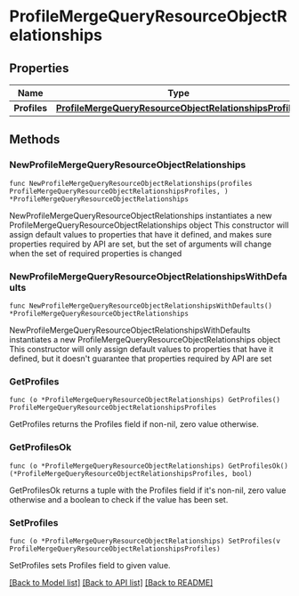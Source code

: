 # ProfileMergeQueryResourceObjectRelationships

## Properties

Name | Type | Description | Notes
------------ | ------------- | ------------- | -------------
**Profiles** | [**ProfileMergeQueryResourceObjectRelationshipsProfiles**](ProfileMergeQueryResourceObjectRelationshipsProfiles.md) |  | 

## Methods

### NewProfileMergeQueryResourceObjectRelationships

`func NewProfileMergeQueryResourceObjectRelationships(profiles ProfileMergeQueryResourceObjectRelationshipsProfiles, ) *ProfileMergeQueryResourceObjectRelationships`

NewProfileMergeQueryResourceObjectRelationships instantiates a new ProfileMergeQueryResourceObjectRelationships object
This constructor will assign default values to properties that have it defined,
and makes sure properties required by API are set, but the set of arguments
will change when the set of required properties is changed

### NewProfileMergeQueryResourceObjectRelationshipsWithDefaults

`func NewProfileMergeQueryResourceObjectRelationshipsWithDefaults() *ProfileMergeQueryResourceObjectRelationships`

NewProfileMergeQueryResourceObjectRelationshipsWithDefaults instantiates a new ProfileMergeQueryResourceObjectRelationships object
This constructor will only assign default values to properties that have it defined,
but it doesn't guarantee that properties required by API are set

### GetProfiles

`func (o *ProfileMergeQueryResourceObjectRelationships) GetProfiles() ProfileMergeQueryResourceObjectRelationshipsProfiles`

GetProfiles returns the Profiles field if non-nil, zero value otherwise.

### GetProfilesOk

`func (o *ProfileMergeQueryResourceObjectRelationships) GetProfilesOk() (*ProfileMergeQueryResourceObjectRelationshipsProfiles, bool)`

GetProfilesOk returns a tuple with the Profiles field if it's non-nil, zero value otherwise
and a boolean to check if the value has been set.

### SetProfiles

`func (o *ProfileMergeQueryResourceObjectRelationships) SetProfiles(v ProfileMergeQueryResourceObjectRelationshipsProfiles)`

SetProfiles sets Profiles field to given value.



[[Back to Model list]](../README.md#documentation-for-models) [[Back to API list]](../README.md#documentation-for-api-endpoints) [[Back to README]](../README.md)


